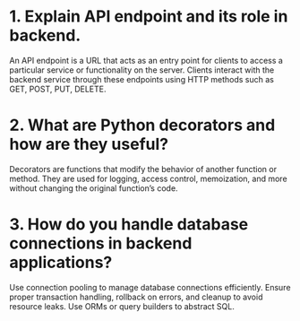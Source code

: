 # 1. Explain API endpoint and its role in backend.
An API endpoint is a URL that acts as an entry point for clients to access a particular service or functionality on the server. Clients interact with the backend service through these endpoints using HTTP methods such as GET, POST, PUT, DELETE.
# 2. What are Python decorators and how are they useful?
Decorators are functions that modify the behavior of another function or method. They are used for logging, access control, memoization, and more without changing the original function’s code.
# 3. How do you handle database connections in backend applications?
Use connection pooling to manage database connections efficiently. Ensure proper transaction handling, rollback on errors, and cleanup to avoid resource leaks. Use ORMs or query builders to abstract SQL.
